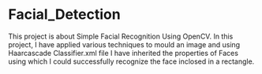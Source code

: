 # Facial_Detection
This project is about Simple Facial Recognition Using OpenCV. In this project, I have applied various techniques to mould an image and using Haarcascade Classifier.xml file I have inherited the properties of Faces using which I could successfully recognize the face inclosed in a rectangle.
